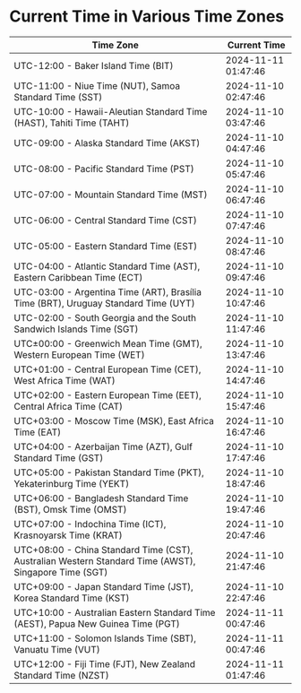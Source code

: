 # Current Time in Various Time Zones

| Time Zone | Current Time |
|-----------|--------------|
| UTC-12:00 - Baker Island Time (BIT) | 2024-11-11 01:47:46 |
| UTC-11:00 - Niue Time (NUT), Samoa Standard Time (SST) | 2024-11-10 02:47:46 |
| UTC-10:00 - Hawaii-Aleutian Standard Time (HAST), Tahiti Time (TAHT) | 2024-11-10 03:47:46 |
| UTC-09:00 - Alaska Standard Time (AKST) | 2024-11-10 04:47:46 |
| UTC-08:00 - Pacific Standard Time (PST) | 2024-11-10 05:47:46 |
| UTC-07:00 - Mountain Standard Time (MST) | 2024-11-10 06:47:46 |
| UTC-06:00 - Central Standard Time (CST) | 2024-11-10 07:47:46 |
| UTC-05:00 - Eastern Standard Time (EST) | 2024-11-10 08:47:46 |
| UTC-04:00 - Atlantic Standard Time (AST), Eastern Caribbean Time (ECT) | 2024-11-10 09:47:46 |
| UTC-03:00 - Argentina Time (ART), Brasília Time (BRT), Uruguay Standard Time (UYT) | 2024-11-10 10:47:46 |
| UTC-02:00 - South Georgia and the South Sandwich Islands Time (SGT) | 2024-11-10 11:47:46 |
| UTC±00:00 - Greenwich Mean Time (GMT), Western European Time (WET) | 2024-11-10 13:47:46 |
| UTC+01:00 - Central European Time (CET), West Africa Time (WAT) | 2024-11-10 14:47:46 |
| UTC+02:00 - Eastern European Time (EET), Central Africa Time (CAT) | 2024-11-10 15:47:46 |
| UTC+03:00 - Moscow Time (MSK), East Africa Time (EAT) | 2024-11-10 16:47:46 |
| UTC+04:00 - Azerbaijan Time (AZT), Gulf Standard Time (GST) | 2024-11-10 17:47:46 |
| UTC+05:00 - Pakistan Standard Time (PKT), Yekaterinburg Time (YEKT) | 2024-11-10 18:47:46 |
| UTC+06:00 - Bangladesh Standard Time (BST), Omsk Time (OMST) | 2024-11-10 19:47:46 |
| UTC+07:00 - Indochina Time (ICT), Krasnoyarsk Time (KRAT) | 2024-11-10 20:47:46 |
| UTC+08:00 - China Standard Time (CST), Australian Western Standard Time (AWST), Singapore Time (SGT) | 2024-11-10 21:47:46 |
| UTC+09:00 - Japan Standard Time (JST), Korea Standard Time (KST) | 2024-11-10 22:47:46 |
| UTC+10:00 - Australian Eastern Standard Time (AEST), Papua New Guinea Time (PGT) | 2024-11-11 00:47:46 |
| UTC+11:00 - Solomon Islands Time (SBT), Vanuatu Time (VUT) | 2024-11-11 00:47:46 |
| UTC+12:00 - Fiji Time (FJT), New Zealand Standard Time (NZST) | 2024-11-11 01:47:46 |

